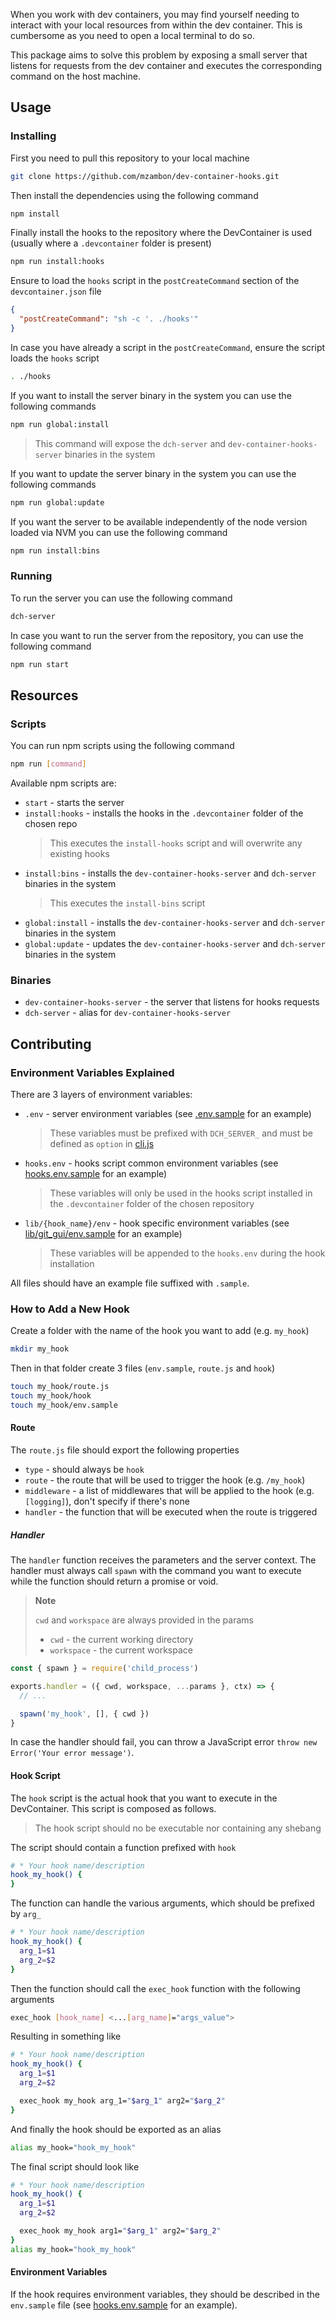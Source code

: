 When you work with dev containers, you may find yourself needing to interact with your local resources from within the dev container. This is cumbersome as you need to open a local terminal to do so.

This package aims to solve this problem by exposing a small server that listens for requests from the dev container and executes the corresponding command on the host machine.

## Usage

### Installing

First you need to pull this repository to your local machine

```sh
git clone https://github.com/mzambon/dev-container-hooks.git
```

Then install the dependencies using the following command

```sh
npm install
```

Finally install the hooks to the repository where the DevContainer is used (usually where a `.devcontainer` folder is present)

```sh
npm run install:hooks
```

Ensure to load the `hooks` script in the `postCreateCommand` section of the `devcontainer.json` file

```json
{
  "postCreateCommand": "sh -c '. ./hooks'"
}
```

In case you have already a script in the `postCreateCommand`, ensure the script loads the `hooks` script

```sh
. ./hooks
```

If you want to install the server binary in the system you can use the following commands

```sh
npm run global:install
```

> This command will expose the `dch-server` and `dev-container-hooks-server` binaries in the system

If you want to update the server binary in the system you can use the following commands

```sh
npm run global:update
```

If you want the server to be available independently of the node version loaded via NVM you can use the following command

```sh
npm run install:bins
```

### Running

To run the server you can use the following command

```sh
dch-server
```

In case you want to run the server from the repository, you can use the following command

```sh
npm run start
```

## Resources

### Scripts

You can run npm scripts using the following command

```sh
npm run [command]
```

Available npm scripts are:

- `start` - starts the server
- `install:hooks` - installs the hooks in the `.devcontainer` folder of the chosen repo
  > This executes the `install-hooks` script and will overwrite any existing hooks
- `install:bins` - installs the `dev-container-hooks-server` and `dch-server` binaries in the system
  > This executes the `install-bins` script
- `global:install` - installs the `dev-container-hooks-server` and `dch-server` binaries in the system
- `global:update` - updates the `dev-container-hooks-server` and `dch-server` binaries in the system

### Binaries

- `dev-container-hooks-server` - the server that listens for hooks requests
- `dch-server` - alias for `dev-container-hooks-server`

## Contributing

### Environment Variables Explained

There are 3 layers of environment variables:

- `.env` - server environment variables (see [.env.sample](hooks.env.sample) for an example)
  > These variables must be prefixed with `DCH_SERVER_` and must be defined as `option` in [cli.js](cli.js)
- `hooks.env` - hooks script common environment variables (see [hooks.env.sample](hooks.env.sample) for an example)
  > These variables will only be used in the hooks script installed in the `.devcontainer` folder of the chosen repository
- `lib/{hook_name}/env` - hook specific environment variables (see [lib/git_gui/env.sample](lib/git_gui/env.sample) for an example)
  > These variables will be appended to the `hooks.env` during the hook installation

All files should have an example file suffixed with `.sample`.

### How to Add a New Hook

Create a folder with the name of the hook you want to add (e.g. `my_hook`)

```sh
mkdir my_hook
```

Then in that folder create 3 files (`env.sample`, `route.js` and `hook`)

```sh
touch my_hook/route.js
touch my_hook/hook
touch my_hook/env.sample
```

#### Route

The `route.js` file should export the following properties

- `type` - should always be `hook`
- `route` - the route that will be used to trigger the hook (e.g. `/my_hook`)
- `middleware` - a list of middlewares that will be applied to the hook (e.g. `[logging]`), don't specify if there's none
- `handler` - the function that will be executed when the route is triggered

##### Handler

The `handler` function receives the parameters and the server context. The handler must always call `spawn` with the command you want to execute while the function should return a promise or void.

> **Note**
>
> `cwd` and `workspace` are always provided in the params
>
> - `cwd` - the current working directory
> - `workspace` - the current workspace

```js
const { spawn } = require('child_process')

exports.handler = ({ cwd, workspace, ...params }, ctx) => {
  // ...

  spawn('my_hook', [], { cwd })
}
```

In case the handler should fail, you can throw a JavaScript error `throw new Error('Your error message')`.

#### Hook Script

The `hook` script is the actual hook that you want to execute in the DevContainer. This script is composed as follows.

> The hook script should no be executable nor containing any shebang

The script should contain a function prefixed with `hook`

```sh
# * Your hook name/description
hook_my_hook() {
}
```

The function can handle the various arguments, which should be prefixed by `arg_`

```sh
# * Your hook name/description
hook_my_hook() {
  arg_1=$1
  arg_2=$2
}
```

Then the function should call the `exec_hook` function with the following arguments

```sh
exec_hook [hook_name] <...[arg_name]="args_value">
```

Resulting in something like

```sh
# * Your hook name/description
hook_my_hook() {
  arg_1=$1
  arg_2=$2

  exec_hook my_hook arg_1="$arg_1" arg2="$arg_2"
}
```

And finally the hook should be exported as an alias

```sh
alias my_hook="hook_my_hook"
```

The final script should look like

```sh
# * Your hook name/description
hook_my_hook() {
  arg_1=$1
  arg_2=$2

  exec_hook my_hook arg1="$arg_1" arg2="$arg_2"
}
alias my_hook="hook_my_hook"
```

#### Environment Variables

If the hook requires environment variables, they should be described in the `env.sample` file (see [hooks.env.sample](hooks.env.sample) for an example).
